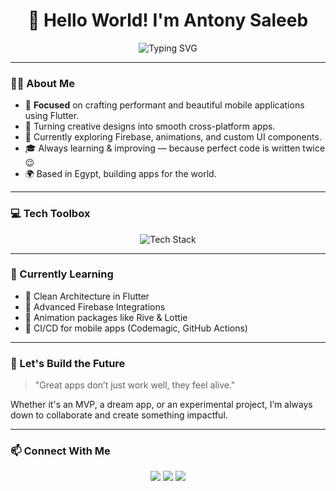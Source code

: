 <h1 align="center">👋 Hello World! I'm Antony Saleeb</h1>

<!-- Animated Title -->
<p align="center">
  <img src="https://readme-typing-svg.demolab.com?font=Fira+Code&size=28&duration=3000&pause=1000&color=00BFFF&center=true&vCenter=true&width=600&lines=%F0%9F%9A%80+Flutter+Mobile+Applications+Developer" alt="Typing SVG" />
</p>

---

### 👨‍💻 About Me

- 🎯 **Focused** on crafting performant and beautiful mobile applications using Flutter.  
- 📱 Turning creative designs into smooth cross-platform apps.  
- 🧪 Currently exploring Firebase, animations, and custom UI components.  
- 🎓 Always learning & improving — because perfect code is written twice 😉  
- 🌍 Based in Egypt, building apps for the world.  

---

### 💻 Tech Toolbox

<p align="center">
  <img src="https://skillicons.dev/icons?i=flutter,dart,firebase,androidstudio,vscode,git,github,linux,figma,photoshop&perline=5&theme=light" alt="Tech Stack" />
</p>

---

### 🧠 Currently Learning

- 🔹 Clean Architecture in Flutter  
- 🔹 Advanced Firebase Integrations  
- 🔹 Animation packages like Rive & Lottie  
- 🔹 CI/CD for mobile apps (Codemagic, GitHub Actions)

---

### 🌟 Let's Build the Future

> "Great apps don’t just work well, they feel alive."

Whether it's an MVP, a dream app, or an experimental project, I’m always down to collaborate and create something impactful.

---

### 📫 Connect With Me

<p align="center">
  <a href="https://github.com/tony-saleeb"><img src="https://img.shields.io/badge/GitHub-tony--saleeb-181717?style=for-the-badge&logo=github&logoColor=white" /></a>
  <a href="https://www.linkedin.com/in/antony-saleeb-2588a625a"><img src="https://img.shields.io/badge/LinkedIn-Antony%20Saleeb-0A66C2?style=for-the-badge&logo=linkedin&logoColor=white" /></a>
  <a href="mailto:tonysaleeb23@gmail.com"><img src="https://img.shields.io/badge/Gmail-tonysaleeb23@gmail.com-D14836?style=for-the-badge&logo=gmail&logoColor=white" /></a>
</p>
